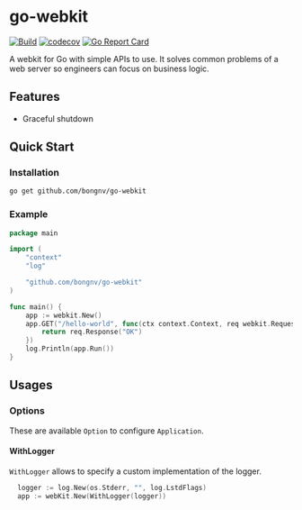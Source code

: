 # go-webkit

[![Build](https://github.com/bongnv/go-webkit/workflows/Build/badge.svg)](https://github.com/bongnv/go-webkit/actions?query=workflow%3ABuild)
[![codecov](https://codecov.io/gh/bongnv/go-webkit/branch/main/graph/badge.svg?token=0SSLExlCNY)](https://codecov.io/gh/bongnv/go-webkit)
[![Go Report Card](https://goreportcard.com/badge/github.com/bongnv/go-webkit)](https://goreportcard.com/report/github.com/bongnv/go-webkit)

A webkit for Go with simple APIs to use. It solves common problems of a web server so engineers can focus on business logic.

## Features

- Graceful shutdown

## Quick Start
### Installation
```sh
go get github.com/bongnv/go-webkit
```

### Example

```go
package main

import (
	"context"
	"log"

	"github.com/bongnv/go-webkit"
)

func main() {
	app := webkit.New()
	app.GET("/hello-world", func(ctx context.Context, req webkit.Request) error {
		return req.Response("OK")
	})
	log.Println(app.Run())
}
```

## Usages
### Options
These are available `Option` to configure `Application`.

#### WithLogger
`WithLogger` allows to specify a custom implementation of the logger.
```go
  logger := log.New(os.Stderr, "", log.LstdFlags)
  app := webKit.New(WithLogger(logger))
```
